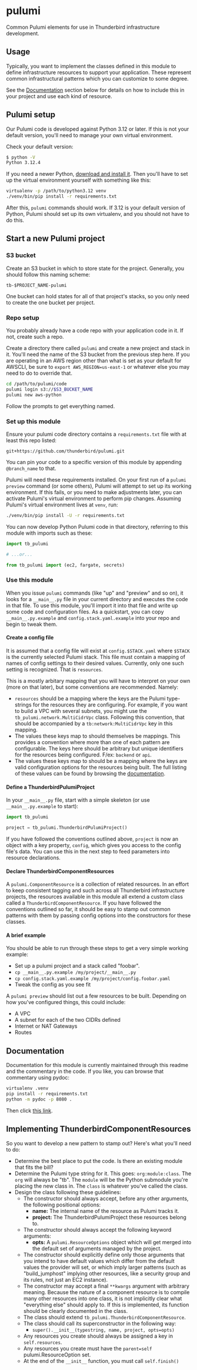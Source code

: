 # pulumi

Common Pulumi elements for use in Thunderbird infrastructure development.

## Usage

Typically, you want to implement the classes defined in this module to define infrastructure
resources to support your application. These represent common infrastructural patterns which you can
customize to some degree.

See the [Documentation](#documentation) section below for details on how to include this in your
project and use each kind of resource.


## Pulumi setup

Our Pulumi code is developed against Python 3.12 or later. If this is not your default version, you'll need to manage your own virtual environment.

Check your default version:

```sh
$ python -V
Python 3.12.4
```

If you need a newer Python, [download and install it](https://www.python.org/downloads/). Then you'll have to set up the virtual environment yourself with something like this:

```sh
virtualenv -p /path/to/python3.12 venv
./venv/bin/pip install -r requirements.txt
```

After this, `pulumi` commands should work. If 3.12 is your default version of Python, Pulumi should set up its own virtualenv, and you should not have to do this.


## Start a new Pulumi project

### S3 bucket

Create an S3 bucket in which to store state for the project. Generally, you should follow this
naming scheme:

```
tb-$PROJECT_NAME-pulumi
```

One bucket can hold states for all of that project's stacks, so you only need to create the one
bucket per project.


### Repo setup

You probably already have a code repo with your application code in it. If not, create such a repo.

Create a directory there called `pulumi` and create a new project and stack in it. You'll need the
name of the S3 bucket from the previous step here. If you are operating in an AWS region other than
what is set as your default for AWSCLI, be sure to `export AWS_REGION=us-east-1` or whatever else
you may need to do to override that.

```sh
cd /path/to/pulumi/code
pulumi login s3://$S3_BUCKET_NAME
pulumi new aws-python
```

Follow the prompts to get everything named.


### Set up this module

Ensure your pulumi code directory contains a `requirements.txt` file with at least this repo listed:

```
git+https://github.com/thunderbird/pulumi.git
```

You can pin your code to a specific version of this module by appending `@branch_name` to that.

Pulumi will need these requirements installed. On your first run of a `pulumi preview` command (or
some others), Pulumi will attempt to set up its working environment. If this fails, or you need to
make adjustments later, you can activate Pulumi's virtual environment to perform pip changes.
Assuming Pulumi's virtual environment lives at `venv`, run:

```sh
./venv/bin/pip install -U -r requirements.txt
```

You can now develop Python Pulumi code in that directory, referring to this module with imports such
as these:

```python
import tb_pulumi

# ...or...

from tb_pulumi import (ec2, fargate, secrets)
```


### Use this module

When you issue `pulumi` commands (like "up" and "preview" and so on), it looks for a `__main__.py`
file in your current directory and executes the code in that file. To use this module, you'll import
it into that file and write up some code and configuration files. As a quickstart, you can copy
`__main__.py.example` and `config.stack.yaml.example` into your repo and begin to tweak them.


#### Create a config file

It is assumed that a config file will exist at `config.$STACK.yaml` where `$STACK` is the currently
selected Pulumi stack. This file must contain a mapping of names of config settings to their desired
values. Currently, only one such setting is recognized. That is `resources`.

This is a mostly arbitary mapping that you will have to interpret on your own (more on that later),
but some conventions are recommended. Namely:

  - `resources` should be a mapping where the keys are the Pulumi type-strings for the resources
        they are configuring. For example, if you want to build a VPC with several subnets, you
        might use the `tb_pulumi.network.MultiCidrVpc` class. Following this convention, that should
        be accompanied by a `tb:network:MultiCidrVpc` key in this mapping.
  - The values these keys map to should themselves be mappings. This provides a convention where
        more than one of each pattern are configurable. The keys here should be arbitrary but unique
        identifiers for the resources being configured. F/ex: `backend` or `api`.
  - The values these keys map to should be a mapping where the keys are valid configuration
        options for the resources being built. The full listing of these values can be found by
        browsing the [documentation](#documentation).


#### Define a ThunderbirdPulumiProject

In your `__main__.py` file, start with a simple skeleton (or use `__main__.py.example` to start):

```python
import tb_pulumi

project = tb_pulumi.ThunderbirdPulumiProject()
```

If you have followed the conventions outlined above, `project` is now an object with a key property,
`config`, which gives you access to the config file's data. You can use this in the next step to
feed parameters into resource declarations.


#### Declare ThunderbirdComponentResources

A `pulumi.ComponentResource` is a collection of related resources. In an effort to keep consistent
tagging and such across all Thunderbird infrastructure projects, the resources available in this
module all extend a custom class called a `ThunderbirdComponentResource`. If you have
followed the conventions outlined so far, it should be easy to stamp out common patterns with them
by passing config options into the constructors for these classes.


#### A brief example

You should be able to run through these steps to get a very simple working example:

  - Set up a pulumi project and a stack called "foobar".
  - `cp __main__.py.example /my/project/__main__.py`
  - `cp config.stack.yaml.example /my/project/config.foobar.yaml`
  - Tweak the config as you see fit

A `pulumi preview` should list out a few resources to be built. Depending on how you've configured
things, this could include:

  - A VPC
  - A subnet for each of the two CIDRs defined
  - Internet or NAT Gateways
  - Routes


## Documentation
<a name="documentation"></a>

Documentation for this module is currently maintained through this readme and the commentary in the
code. If you like, you can browse that commentary using pydoc:

```sh
virtualenv .venv
pip install -r requirements.txt
python -m pydoc -p 8080 .
```

Then click [this link](http://localhost:8080/tb_pulumi.html).


## Implementing ThunderbirdComponentResources

So you want to develop a new pattern to stamp out? Here's what you'll need to do:

  - Determine the best place to put the code. Is there an existing module that fits the bill?
  - Determine the Pulumi type string for it. This goes: `org:module:class`. The `org` will always
      be "tb". The `module` will be the Python submodule you're placing the new class in. The
      `class` is whatever you've called the class.
  - Design the class following these guidelines:
    - The constructor should always accept, before any other arguments, the following positional
        options:
        - **name:** The internal name of the resource as Pulumi tracks it.
        - **project:** The ThunderbirdPulumiProject these resources belong to.
    - The constructor should always accept the following keyword arguments:
        - **opts:** A `pulumi.ResourceOptions` object which will get merged into the default set of
            arguments managed by the project.
    - The constructor should explicitly define only those arguments that you intend to have
        default values which differ from the default values the provider will set, or which imply
        larger patterns (such as "build_jumphost" implying other resources, like a security group
        and its rules, not just an EC2 instance).
    - The constructor may accept a final `**kwargs` argument with arbitrary meaning. Because the
        nature of a component resource is to compile many other resources into one class, it is
        not implicitly clear what "everything else" should apply to. If this is implemented, its
        function should be clearly documented in the class.
    - The class should extend `tb_pulumi.ThunderbirdComponentResource`.
    - The class should call its superconstructor in the following way:
      - `super().__init__(typestring, name, project, opts=opts)`
    - Any resources you create should always be assigned a key in `self.resources`.
    - Any resources you create must have the `parent=self` pulumi.ResourceOption set.
    - At the end of the `__init__` function, you must call `self.finish()`
